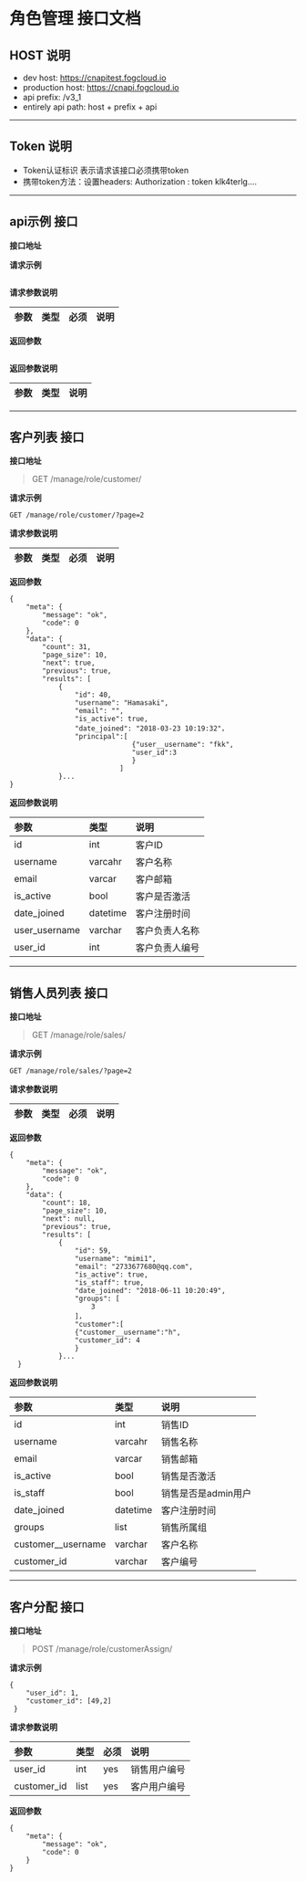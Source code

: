 # 角色管理 接口文档

## HOST 说明
* dev host: https://cnapitest.fogcloud.io
* production host: https://cnapi.fogcloud.io
* api prefix: /v3_1
* entirely api path: host + prefix + api

---
## Token 说明
* Token认证标识 表示请求该接口必须携带token
* 携带token方法：设置headers: Authorization : token klk4terlg....

---
## api示例 接口
 **接口地址**
 >
 
 **请求示例**
 ```
 ```
 
 **请求参数说明**
 
| 参数 | 类型 | 必须 | 说明 |
|:----|:----|:----|:----|

**返回参数**
```
```

**返回参数说明**

| 参数 | 类型 |说明 |
|:----|:----|:----|

---
## 客户列表 接口
 **接口地址**
 > GET /manage/role/customer/
 
 **请求示例**
 ```
 GET /manage/role/customer/?page=2
 ```
 
 **请求参数说明**
 
| 参数 | 类型 | 必须 | 说明 |
|:----|:----|:----|:----|

**返回参数**
```
{
    "meta": {
        "message": "ok",
        "code": 0
    },
    "data": {
        "count": 31,
        "page_size": 10,
        "next": true,
        "previous": true,
        "results": [
            {
                "id": 40,
                "username": "Hamasaki",
                "email": "",
                "is_active": true,
                "date_joined": "2018-03-23 10:19:32"，
                "principal":[
                              {"user__username": "fkk",
                              "user_id":3
                              }
                           ]
            }...
}
```

**返回参数说明**

| 参数 | 类型 |说明 |
|:----|:----|:----|
|id|int|客户ID|
|username|varcahr|客户名称|
|email|varcar|客户邮箱|
|is_active|bool|客户是否激活|
|date_joined|datetime|客户注册时间|
|user_username|varchar|客户负责人名称|
|user_id|int|客户负责人编号|

---
## 销售人员列表 接口
 **接口地址**
 > GET /manage/role/sales/
 
 **请求示例**
 ```
GET /manage/role/sales/?page=2
 ```
 
 **请求参数说明**
 
| 参数 | 类型 | 必须 | 说明 |
|:----|:----|:----|:----|

**返回参数**
```
{
    "meta": {
        "message": "ok",
        "code": 0
    },
    "data": {
        "count": 18,
        "page_size": 10,
        "next": null,
        "previous": true,
        "results": [
            {
                "id": 59,
                "username": "mimi1",
                "email": "2733677680@qq.com",
                "is_active": true,
                "is_staff": true,
                "date_joined": "2018-06-11 10:20:49",
                "groups": [
                    3
                ]，
                "customer":[
                {"customer__username":"h",
                "customer_id": 4
                }
            }...
  }
```

**返回参数说明**

| 参数 | 类型 |说明 |
|:----|:----|:----|
|id|int|销售ID|
|username|varcahr|销售名称|
|email|varcar|销售邮箱|
|is_active|bool|销售是否激活|
|is_staff|bool|销售是否是admin用户|
|date_joined|datetime|客户注册时间|
|groups|list|销售所属组|
|customer__username|varchar|客户名称|
|customer_id|varchar|客户编号|

---
## 客户分配 接口
 **接口地址**
 > POST /manage/role/customerAssign/
 
 **请求示例**
 ```
 {
     "user_id": 1,
     "customer_id": [49,2]
  }
 ```
 
 **请求参数说明**
 
| 参数 | 类型 | 必须 | 说明 |
|:----|:----|:----|:----|
|user_id|int|yes|销售用户编号|
|customer_id|list|yes|客户用户编号|

**返回参数**
```
{
    "meta": {
        "message": "ok",
        "code": 0
    }
}
```


